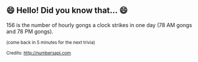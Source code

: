 ## :smile: Hello! Did you know that... :smile:
156 is the number of hourly gongs a clock strikes in one day (78 AM gongs and 78 PM gongs).

<sup>(come back in 5 minutes for the next trivia)</sup>


<sup>Credits: http://numbersapi.com</sup>

